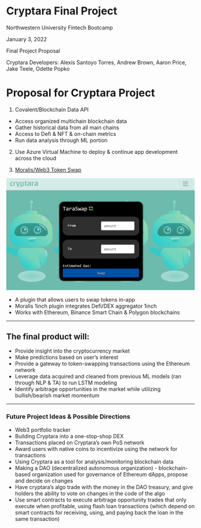 # Cryptara Final Project
Northwestern University Fintech Bootcamp

January 3, 2022

Final Project Proposal

Cryptara Developers: Alexis Santoyo Torres, Andrew Brown, Aaron Price, Jake Teele, Odette Popko



# Proposal for Cryptara Project 
1)  Covalent/Blockchain Data API
- Access organized multichain blockchain data
- Gather historical data from all main chains
- Access to Defi & NFT & on-chain metrics
- Run data analysis through ML portion 
2) Use Azure Virtual Machine to deploy & continue app development across the cloud

3) [Moralis/Web3 Token Swap](https://ast-xxi.github.io/Cryptara_FinalProject/)

![TaraSwap](./photos/TaraSwapPreview.png)
- A plugin that allows users to swap tokens in-app
- Moralis 1inch plugin integrates Defi/DEX aggregator 1inch
- Works with Ethereum, Binance Smart Chain & Polygon blockchains
---
## The final product will:
- Provide insight into the cryptocurrency market
- Make predictions based on user’s interest
- Provide a gateway to token-swapping transactions using the Ethereum network
- Leverage data acquired and cleaned from previous ML models (ran through NLP & TA) to run LSTM modeling
- Identify arbitrage opportunities in the market while utilizing bullish/bearish market momentum

---

### Future Project Ideas & Possible Directions
- Web3 portfolio tracker
- Building Cryptara into a one-stop-shop DEX
- Transactions placed on Cryptara’s own PoS network
- Award users with native coins to incentivize using the network for transactions
- Using Cryptara as a tool for analysis/monitoring blockchain data
- Making a DAO (decentralized autonomous organization) - blockchain-based organization used for governance of Ethereum dApps, propose and decide on changes
- Have cryptara’s algo trade with the money in the DAO treasury, and give holders the ability to vote on changes in the code of the algo
- Use smart contracts to execute arbitrage opportunity trades that only execute when profitable, using flash loan transactions (which depend on smart contracts for receiving, using, and paying back the loan in the same transaction)
